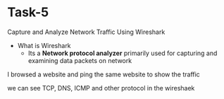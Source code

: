 # Task-5
Capture and Analyze Network Traffic Using Wireshark

 - What is Wireshark 
   - Its a **Network protocol analyzer** primarily used for capturing and examining data packets on network

I browsed a website and ping the same website to show the traffic

we can see TCP, DNS, ICMP and other protocol in the wireshaek 
